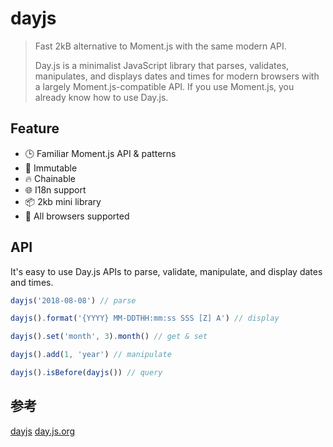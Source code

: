 # dayjs
> Fast 2kB alternative to Moment.js with the same modern API.
> 
> Day.js is a minimalist JavaScript library that parses, validates, manipulates, and displays dates and times for modern browsers with a largely Moment.js-compatible API. If you use Moment.js, you already know how to use Day.js.

## Feature
- 🕒 Familiar Moment.js API & patterns
- 💪 Immutable
- 🔥 Chainable
- 🌐 I18n support
- 📦 2kb mini library
- 👫 All browsers supported

## API
It's easy to use Day.js APIs to parse, validate, manipulate, and display dates and times.
```js
dayjs('2018-08-08') // parse

dayjs().format('{YYYY} MM-DDTHH:mm:ss SSS [Z] A') // display

dayjs().set('month', 3).month() // get & set

dayjs().add(1, 'year') // manipulate

dayjs().isBefore(dayjs()) // query
```

## 参考
[dayjs](https://www.npmjs.com/package/dayjs)
[day.js.org](https://day.js.org/)